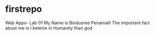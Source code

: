 # firstrepo
Web Apps- Lab 01
My Name is Bindusree Penamalli
The important fact about me is I beleive in Humanity than god
